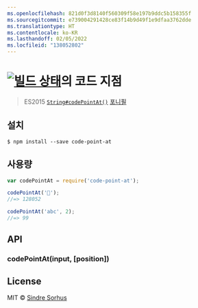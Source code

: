 ```yaml
---
ms.openlocfilehash: 821d0f3d8140f560309f58e197b9ddc5b158355f
ms.sourcegitcommit: e739004291428ce83f14b9d49f1e9dfaa3762dde
ms.translationtype: HT
ms.contentlocale: ko-KR
ms.lasthandoff: 02/05/2022
ms.locfileid: "138052802"
---
```

# <a name="code-point-at-build-statushttpstravis-ciorgsindresorhuscode-point-at"></a>[![빌드 상태](https://travis-ci.org/sindresorhus/code-point-at.svg?branch=master)](https://travis-ci.org/sindresorhus/code-point-at)의 코드 지점

> ES2015 [`String#codePointAt()`](https://developer.mozilla.org/en-US/docs/Web/JavaScript/Reference/Global_Objects/String/codePointAt) [포니필](https://ponyfill.com)


## <a name="install"></a>설치

```
$ npm install --save code-point-at
```


## <a name="usage"></a>사용량

```js
var codePointAt = require('code-point-at');

codePointAt('🐴');
//=> 128052

codePointAt('abc', 2);
//=> 99
```

## <a name="api"></a>API

### <a name="codepointatinput-position"></a>codePointAt(input, [position])


## <a name="license"></a>License

MIT © [Sindre Sorhus](https://sindresorhus.com)
